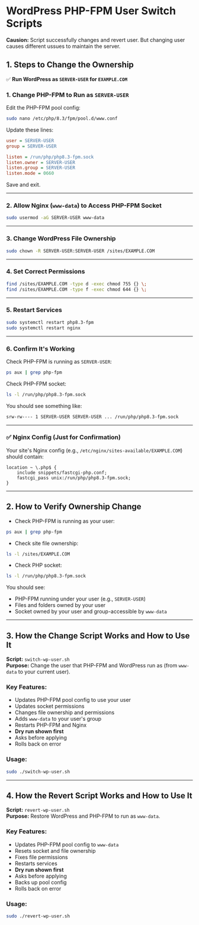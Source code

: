 # WordPress PHP-FPM User Switch Scripts

**Causion:** Script successfully changes and revert user. But changing user causes different ussues to maintain the server.

## 1. Steps to Change the Ownership

✅ **Run WordPress as `SERVER-USER` for `EXAMPLE.COM`**

### 1. Change PHP-FPM to Run as `SERVER-USER`

Edit the PHP-FPM pool config:

```bash
sudo nano /etc/php/8.3/fpm/pool.d/www.conf
```

Update these lines:

```ini
user = SERVER-USER
group = SERVER-USER

listen = /run/php/php8.3-fpm.sock
listen.owner = SERVER-USER
listen.group = SERVER-USER
listen.mode = 0660
```

Save and exit.

---

### 2. Allow Nginx (`www-data`) to Access PHP-FPM Socket

```bash
sudo usermod -aG SERVER-USER www-data
```

---

### 3. Change WordPress File Ownership

```bash
sudo chown -R SERVER-USER:SERVER-USER /sites/EXAMPLE.COM
```

---

### 4. Set Correct Permissions

```bash
find /sites/EXAMPLE.COM -type d -exec chmod 755 {} \;
find /sites/EXAMPLE.COM -type f -exec chmod 644 {} \;
```

---

### 5. Restart Services

```bash
sudo systemctl restart php8.3-fpm
sudo systemctl restart nginx
```

---

### 6. Confirm It's Working

Check PHP-FPM is running as `SERVER-USER`:

```bash
ps aux | grep php-fpm
```

Check PHP-FPM socket:

```bash
ls -l /run/php/php8.3-fpm.sock
```

You should see something like:

```bash
srw-rw---- 1 SERVER-USER SERVER-USER ... /run/php/php8.3-fpm.sock
```

---

### ✅ Nginx Config (Just for Confirmation)

Your site's Nginx config (e.g., `/etc/nginx/sites-available/EXAMPLE.COM`) should contain:

```nginx
location ~ \.php$ {
    include snippets/fastcgi-php.conf;
    fastcgi_pass unix:/run/php/php8.3-fpm.sock;
}
```

---

## 2. How to Verify Ownership Change

- Check PHP-FPM is running as your user:

```bash
ps aux | grep php-fpm
```

- Check site file ownership:

```bash
ls -l /sites/EXAMPLE.COM
```

- Check PHP socket:

```bash
ls -l /run/php/php8.3-fpm.sock
```

You should see:
- PHP-FPM running under your user (e.g., `SERVER-USER`)
- Files and folders owned by your user
- Socket owned by your user and group-accessible by `www-data`

---

## 3. How the Change Script Works and How to Use It

**Script:** `switch-wp-user.sh`  
**Purpose:** Change the user that PHP-FPM and WordPress run as (from `www-data` to your current user).

### Key Features:
- Updates PHP-FPM pool config to use your user
- Updates socket permissions
- Changes file ownership and permissions
- Adds `www-data` to your user's group
- Restarts PHP-FPM and Nginx
- **Dry run shown first**
- Asks before applying
- Rolls back on error

### Usage:
```bash
sudo ./switch-wp-user.sh
```

---

## 4. How the Revert Script Works and How to Use It

**Script:** `revert-wp-user.sh`  
**Purpose:** Restore WordPress and PHP-FPM to run as `www-data`.

### Key Features:
- Updates PHP-FPM pool config to `www-data`
- Resets socket and file ownership
- Fixes file permissions
- Restarts services
- **Dry run shown first**
- Asks before applying
- Backs up pool config
- Rolls back on error

### Usage:
```bash
sudo ./revert-wp-user.sh
```
